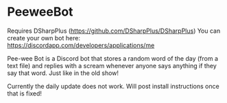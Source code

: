 # PeeweeBot
Requires DSharpPlus (https://github.com/DSharpPlus/DSharpPlus)
You can create your own bot here: https://discordapp.com/developers/applications/me

Pee-wee Bot is a Discord bot that stores a random word of the day (from a text file) and replies with a scream whenever anyone says anything if they say that word. Just like in the old show!

Currently the daily update does not work. Will post install instructions once that is fixed!